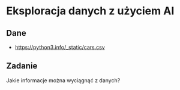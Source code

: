 # Eksploracja danych z użyciem AI

## Dane

* https://python3.info/_static/cars.csv

## Zadanie

Jakie informacje można wyciągnąć z danych?

